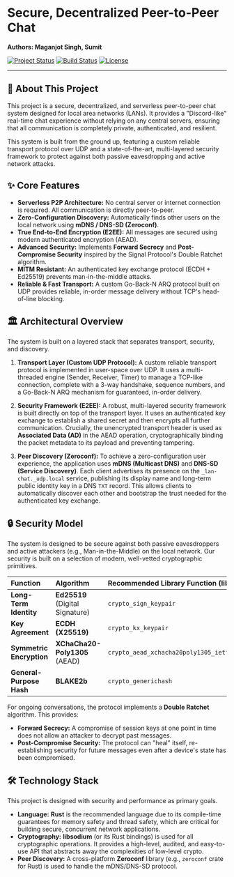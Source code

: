 # Secure, Decentralized Peer-to-Peer Chat

**Authors: Maganjot Singh, Sumit**

[![Project Status](https://img.shields.io/badge/status-in%20development-orange)](https://github.com/example/repo)
[![Build Status](https://img.shields.io/badge/build-passing-brightgreen)](https://github.com/example/repo/actions)
[![License](https://img.shields.io/badge/license-MIT-blue)](LICENSE)

---

## 📖 About This Project

This project is a secure, decentralized, and serverless peer-to-peer chat system designed for local area networks (LANs). It provides a "Discord-like" real-time chat experience without relying on any central servers, ensuring that all communication is completely private, authenticated, and resilient.

This system is built from the ground up, featuring a custom reliable transport protocol over UDP and a state-of-the-art, multi-layered security framework to protect against both passive eavesdropping and active network attacks.

## ✨ Core Features

* **Serverless P2P Architecture:** No central server or internet connection is required. All communication is directly peer-to-peer.
* **Zero-Configuration Discovery:** Automatically finds other users on the local network using **mDNS / DNS-SD (Zeroconf)**.
* **True End-to-End Encryption (E2EE):** All messages are secured using modern authenticated encryption (AEAD).
* **Advanced Security:** Implements **Forward Secrecy** and **Post-Compromise Security** inspired by the Signal Protocol's Double Ratchet algorithm.
* **MITM Resistant:** An authenticated key exchange protocol (ECDH + Ed25519) prevents man-in-the-middle attacks.
* **Reliable & Fast Transport:** A custom Go-Back-N ARQ protocol built on UDP provides reliable, in-order message delivery without TCP's head-of-line blocking.

## 🏛️ Architectural Overview

The system is built on a layered stack that separates transport, security, and discovery.

1.  **Transport Layer (Custom UDP Protocol):**
    A custom reliable transport protocol is implemented in user-space over UDP. It uses a multi-threaded engine (Sender, Receiver, Timer) to manage a TCP-like connection, complete with a 3-way handshake, sequence numbers, and a Go-Back-N ARQ mechanism for guaranteed, in-order delivery.

2.  **Security Framework (E2EE):**
    A robust, multi-layered security framework is built directly on top of the transport layer. It uses an authenticated key exchange to establish a shared secret and then encrypts all further communication. Crucially, the unencrypted transport header is used as **Associated Data (AD)** in the AEAD operation, cryptographically binding the packet metadata to its payload and preventing tampering.

3.  **Peer Discovery (Zeroconf):**
    To achieve a zero-configuration user experience, the application uses **mDNS (Multicast DNS)** and **DNS-SD (Service Discovery)**. Each client advertises its presence on the `_lan-chat._udp.local` service, publishing its display name and long-term public identity key in a DNS `TXT` record. This allows clients to automatically discover each other and bootstrap the trust needed for the authenticated key exchange.

## 🔒 Security Model

The system is designed to be secure against both passive eavesdroppers and active attackers (e.g., Man-in-the-Middle) on the local network. Our security is built on a selection of modern, well-vetted cryptographic primitives.

| Function | Algorithm | Recommended Library Function (libsodium) |
| :--- | :--- | :--- |
| **Long-Term Identity** | **Ed25519** (Digital Signature) | `crypto_sign_keypair` |
| **Key Agreement** | **ECDH (X25519)** | `crypto_kx_keypair` |
| **Symmetric Encryption**| **XChaCha20-Poly1305** (AEAD) | `crypto_aead_xchacha20poly1305_ietf_encrypt` |
| **General-Purpose Hash** | **BLAKE2b** | `crypto_generichash` |

For ongoing conversations, the protocol implements a **Double Ratchet** algorithm. This provides:
* **Forward Secrecy:** A compromise of session keys at one point in time does not allow an attacker to decrypt past messages.
* **Post-Compromise Security:** The protocol can "heal" itself, re-establishing security for future messages even after a device's state has been compromised.

## 🛠️ Technology Stack

This project is designed with security and performance as primary goals.

* **Language:** **Rust** is the recommended language due to its compile-time guarantees for memory safety and thread safety, which are critical for building secure, concurrent network applications.
* **Cryptography:** **libsodium** (or its Rust bindings) is used for all cryptographic operations. It provides a high-level, audited, and easy-to-use API that abstracts away the complexities of low-level crypto.
* **Peer Discovery:** A cross-platform **Zeroconf** library (e.g., `zeroconf` crate for Rust) is used to handle the mDNS/DNS-SD protocol.

